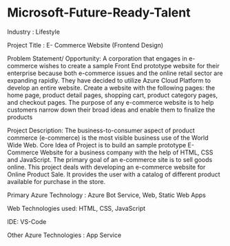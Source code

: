 # Microsoft-Future-Ready-Talent
Industry : Lifestyle

Project Title : E- Commerce Website (Frontend Design)

Problem Statement/ Opportunity: A corporation that engages in e-commerce wishes to create a sample Front End prototype website for their enterprise because both e-commerce issues and the online retail sector are expanding rapidly. They have decided to utilize Azure Cloud Platform to develop an entire website. Create a website with the following pages: the home page, product detail pages, shopping cart, product category pages, and checkout pages. The purpose of any e-commerce website is to help customers narrow down their broad ideas and enable them to finalize the products

Project Description: The business-to-consumer aspect of product commerce (e-commerce) is the most visible business use of the World Wide Web. Core Idea of Project is to build an sample prototype E-Commerce Website for a business company with the help of HTML, CSS and JavaScript. The primary goal of an e-commerce site is to sell goods online. This project deals with developing an e-commerce website for Online Product Sale. It provides the user with a catalog of different product available for purchase in the store.

Primary Azure Technology : Azure Bot Service, Web, Static Web Apps

Web Technologies used: HTML, CSS, JavaScript

IDE: VS-Code

Other Azure Technologies : App Service

